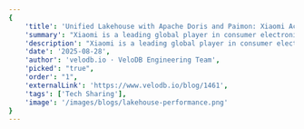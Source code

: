 ```yaml
---
{
    'title': 'Unified Lakehouse with Apache Doris and Paimon: Xiaomi Achieves 6× Faster Performance',
    'summary': "Xiaomi is a leading global player in consumer electronics. Best known for its smartphones and smart home devices, Xiaomi is among the top global three smartphone makers and continues to expand into new offerings like electric vehicles. With a global operation, Xiaomi requires an analytical data architecture that can support its growth and increasing demand. Their solution: Apache Doris and Apache Paimon.",
    'description': "Xiaomi is a leading global player in consumer electronics. Best known for its smartphones and smart home devices, Xiaomi is among the top global three smartphone makers and continues to expand into new offerings like electric vehicles. With a global operation, Xiaomi requires an analytical data architecture that can support its growth and increasing demand. Their solution: Apache Doris and Apache Paimon.",
    'date': '2025-08-28',
    'author': 'velodb.io · VeloDB Engineering Team',
    'picked': "true",
    'order': "1",
    'externalLink': 'https://www.velodb.io/blog/1461',
    'tags': ['Tech Sharing'],
    'image': '/images/blogs/lakehouse-performance.png'
}
---
```

